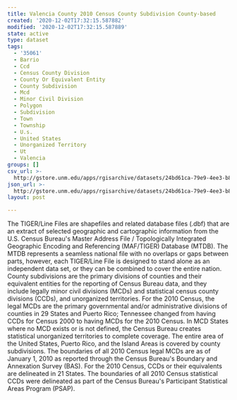 ```yaml
---
title: Valencia County 2010 Census County Subdivision County-based
created: '2020-12-02T17:32:15.587882'
modified: '2020-12-02T17:32:15.587889'
state: active
type: dataset
tags:
  - '35061'
  - Barrio
  - Ccd
  - Census County Division
  - County Or Equivalent Entity
  - County Subdivision
  - Mcd
  - Minor Civil Division
  - Polygon
  - Subdivision
  - Town
  - Township
  - U.s.
  - United States
  - Unorganized Territory
  - Ut
  - Valencia
groups: []
csv_url: >-
  http://gstore.unm.edu/apps/rgisarchive/datasets/24bd61ca-79e9-4ee3-b8ec-151a0e2d23a8/tl_2010_35061_cousub10.derived.csv
json_url: >-
  http://gstore.unm.edu/apps/rgisarchive/datasets/24bd61ca-79e9-4ee3-b8ec-151a0e2d23a8/tl_2010_35061_cousub10.derived.json
layout: post

---
```

The TIGER/Line Files are shapefiles and related database files (.dbf) that are an extract of selected geographic and cartographic information from the U.S. Census Bureau's Master Address File / Topologically Integrated Geographic Encoding and Referencing (MAF/TIGER) Database (MTDB).  The MTDB represents a seamless national file with no overlaps or gaps between parts, however, each TIGER/Line File is designed to stand alone as an independent data set, or they can be combined to cover the entire nation.  County subdivisions are the primary divisions of counties and their equivalent entities for the reporting of Census Bureau data, and they include legally minor civil divisions (MCDs) and statistical census county divisions (CCDs), and unorganized territories.  For the 2010 Census, the legal MCDs are the primary governmental and/or administrative divisions of counties in 29 States and Puerto Rico; Tennessee changed from having CCDs for Census 2000 to having MCDs for the 2010 Census.  In MCD States where no MCD exists or is not defined, the Census Bureau creates statistical unorganized territories to complete coverage.  The entire area of the United States, Puerto Rico, and the Island Areas is covered by county subdivisions.  The boundaries of all 2010 Census legal MCDs are as of January 1, 2010 as reported through the Census Bureau's Boundary and Annexation Survey (BAS).  For the 2010 Census, CCDs or their equivalents are delineated in 21 States.  The boundaries of all 2010 Census statistical CCDs were delineated as part of the Census Bureau's Participant Statistical Areas Program (PSAP).  

